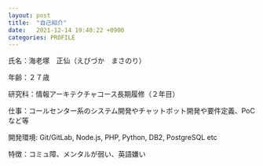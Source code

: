 ```yaml
---
layout: post 
title:  "自己紹介"
date:   2021-12-14 19:40:22 +0900
categories: PROFILE
---
```

氏名：海老塚　正仙（えびづか　まさのり）

年齢：２７歳

研究科：情報アーキテクチャコース長期履修（２年目）

仕事：コールセンター系のシステム開発やチャットボット開発や要件定義、PoCなど等

開発環境:
 Git/GitLab, Node.js, PHP, Python, DB2, PostgreSQL etc

特徴：コミュ障、メンタルが弱い、英語嫌い

